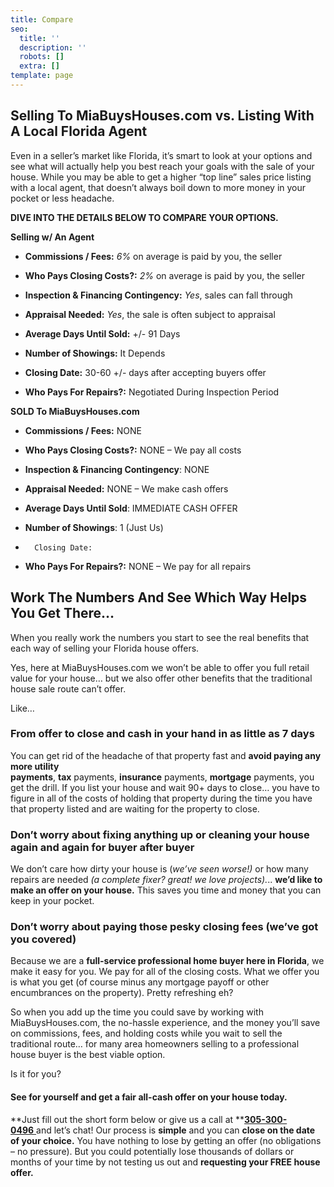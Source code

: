 ```yaml
---
title: Compare
seo:
  title: ''
  description: ''
  robots: []
  extra: []
template: page
---
```

## Selling To MiaBuysHouses.com vs. Listing With A Local Florida Agent

Even in a seller’s market like Florida, it’s smart to look at your options and see what will actually help you best reach your goals with the sale of your house. While you may be able to get a higher “top line” sales price listing with a local agent, that doesn’t always boil down to more money in your pocket or less headache.

**DIVE INTO THE DETAILS BELOW TO COMPARE YOUR OPTIONS.**

**Selling w/ An Agent**

*   **Commissions / Fees:** *6%* on average is paid by you, the seller

*   **Who Pays Closing Costs?:** *2%* on average is paid by you, the seller

*   **Inspection & Financing Contingency:**  *Yes*, sales can fall through

*   **Appraisal Needed:** *Yes*, the sale is often subject to appraisal

*   **Average Days Until Sold:** +/- 91 Days

*   **Number of Showings:** It Depends

*   **Closing Date:** 30-60 +/- days after accepting buyers offer

*   **Who Pays For Repairs?:** Negotiated During Inspection Period

**SOLD To MiaBuysHouses.com**

*   **Commissions / Fees:** NONE

*   **Who Pays Closing Costs?:** NONE – We pay all costs

*   **Inspection & Financing Contingency**: NONE

*   **Appraisal Needed:** NONE – We make cash offers

*   **Average Days Until Sold**: IMMEDIATE CASH OFFER

*   **Number of Showings**: 1 (Just Us)

*       Closing Date:

*   **Who Pays For Repairs?:** NONE – We pay for all repairs

## Work The Numbers And See Which Way Helps You Get There…

When you really work the numbers you start to see the real benefits that each way of selling your Florida house offers.

Yes, here at MiaBuysHouses.com we won’t be able to offer you full retail value for your house… but we also offer other benefits that the traditional house sale route can’t offer.

Like…

### **From offer to close** and cash in your hand in as little as 7 days

You can get rid of the headache of that property fast and **avoid paying any more utility payments**, **tax** payments, **insurance** payments, **mortgage** payments, you get the drill. If you list your house and wait 90+ days to close… you have to figure in all of the costs of holding that property during the time you have that property listed and are waiting for the property to close.

### **Don’t worry about fixing anything up** or cleaning your house again and again for buyer after buyer

We don’t care how dirty your house is (*we’ve seen worse!)* or how many repairs are needed *(a complete fixer? great! we love projects).*.. **we’d like to make an offer on your house.** This saves you time and money that you can keep in your pocket.

### **Don’t worry about paying those pesky closing fees** (we’ve got you covered)

Because we are a **full-service professional home buyer here in Florida**, we make it easy for you. We pay for all of the closing costs. What we offer you is what you get (of course minus any mortgage payoff or other encumbrances on the property). Pretty refreshing eh?

So when you add up the time you could save by working with MiaBuysHouses.com, the no-hassle experience, and the money you’ll save on commissions, fees, and holding costs while you wait to sell the traditional route… for many area homeowners selling to a professional house buyer is the best viable option.

Is it for you?

#### See for yourself and get a **fair all-cash offer** on your house **today**.

\*\*Just fill out the short form below or give us a call at \*\*[**305-300-0496** ](/contact)and let’s chat! Our process is **simple** and you can **close on the date of your choice.** You have nothing to lose by getting an offer (no obligations – no pressure). But you could potentially lose thousands of dollars or months of your time by not testing us out and **requesting your FREE house offer.**
